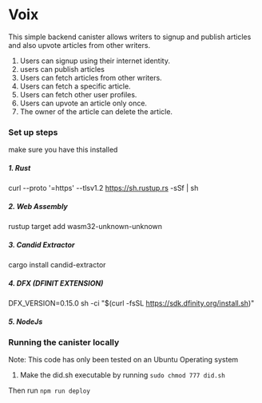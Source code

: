# Voix

This simple backend canister allows writers to signup and publish articles and also upvote articles from other writers. 
1. Users can signup using their internet identity.
2. users can publish articles
3. Users can fetch articles from other writers.
4. Users can fetch a specific article.
5. Users can fetch other user profiles.
6. Users can upvote an article only once.
7. The owner of the article can delete the article.

   


### Set up steps
make sure you have this installed
##### 1. Rust
curl --proto '=https' --tlsv1.2 https://sh.rustup.rs -sSf | sh

##### 2. Web Assembly
rustup target add wasm32-unknown-unknown

##### 3. Candid Extractor
cargo install candid-extractor

##### 4. DFX (DFINIT EXTENSION)
DFX_VERSION=0.15.0 sh -ci "$(curl -fsSL https://sdk.dfinity.org/install.sh)"

##### 5. NodeJs


### Running the canister locally
 Note: This code has only been tested on an Ubuntu Operating system


1. Make the did.sh executable by running ```sudo chmod 777 did.sh```

Then run ```npm run deploy```


